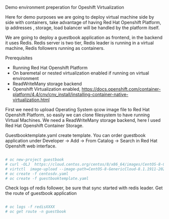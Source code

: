 Demo environment preperation for Opeshift Virtualization 

Here for demo purposes we are going to deploy virtual machine side by side with containers, take advantage of having Red Hat Openshift Platform, ip addresses , storage, load balancer will be handled by the platform itself.  

We are going to deploy a guestbook application as frontend, in the backend it uses Redis. Redis server is two tier, Redis leader is running in a virtual machine, Redis followers running as containers. 

Prerequisites
- Running Red Hat Openshift Platform 
- On baremetal or nested virtualization enabled if running on virtual environment
- ReadWriteMany storage backend
- Openshift Virtualization enabled, https://docs.openshift.com/container-platform/4.4/cnv/cnv_install/installing-container-native-virtualization.html 


First we need to upload Operating System qcow image file to Red Hat Openshift Platform, so easily we can clone filesystem to have running Virtual Machines. We need a ReadWriteMany storage backend, here I used Red Hat Openshift Container Storage. 

Guestbooktemplate.yaml create template. You can order guestbook application under  Developer →  Add → From  Catalog → Search  in Red Hat Openshift web interface. 


   ```sh

   # oc new-project guestbook 
   # curl -OLJ  https://cloud.centos.org/centos/8/x86_64/images/CentOS-8-GenericCloud-8.1.1911-20200113.3.x86_64.qcow2
   # virtctl  image-upload --image-path=CentOS-8-GenericCloud-8.1.1911-20200113.3.x86_64.qcow2 --pvc-name=centos8 --access-mode=ReadWriteMany --pvc-size=11G --wait-secs=1800  --insecure --uploadproxy-url https://cdi-uploadproxy-openshift-cnv.apps.as4xy.lp.int
   # oc create -f centosdv.yaml 
   # oc create -f guestbooktemplate.yaml

   ```

Check logs of redis follower, be sure that sync started with redis leader. 
Get the route of guestbook application 

   ```sh
   
   # oc logs -f redisXXXX 
   # oc get route -n guestbook
   
   ```
   

